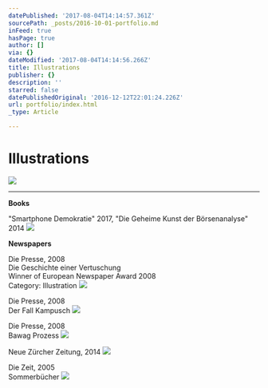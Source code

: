 ```yaml
---
datePublished: '2017-08-04T14:14:57.361Z'
sourcePath: _posts/2016-10-01-portfolio.md
inFeed: true
hasPage: true
author: []
via: {}
dateModified: '2017-08-04T14:14:56.266Z'
title: Illustrations
publisher: {}
description: ''
starred: false
datePublishedOriginal: '2016-12-12T22:01:24.226Z'
url: portfolio/index.html
_type: Article

---
```

# Illustrations
![](https://the-grid-user-content.s3-us-west-2.amazonaws.com/9ca038a0-b0f5-4e3c-882c-d113f4dc4b6b.gif)

---

**Books**

"Smartphone Demokratie" 2017, "Die Geheime Kunst der Börsenanalyse" 2014
![](https://the-grid-user-content.s3-us-west-2.amazonaws.com/7fe2f8d9-2ff3-4b56-90a8-be707e081963.png)

**Newspapers**

Die Presse, 2008  
Die Geschichte einer Vertuschung  
Winner of European Newspaper Award 2008  
Category: Illustration
![](https://the-grid-user-content.s3-us-west-2.amazonaws.com/e2970647-b5a8-4b7b-bf9d-c614bc98e9a8.png)

Die Presse, 2008  
Der Fall Kampusch
![](https://the-grid-user-content.s3-us-west-2.amazonaws.com/acb072b7-336e-4853-9969-1396502c2b59.png)

Die Presse, 2008  
Bawag Prozess
![](https://the-grid-user-content.s3-us-west-2.amazonaws.com/718f6f34-b169-40df-9164-57b6dd4cbbf9.png)

Neue Zürcher Zeitung, 2014
![](https://the-grid-user-content.s3-us-west-2.amazonaws.com/f84874a7-04ce-4eea-85d1-8fc03a6f8ad7.png)

Die Zeit, 2005  
Sommerbücher
![](https://the-grid-user-content.s3-us-west-2.amazonaws.com/3110196c-14ec-4fa5-99d6-eb148216677a.png)
